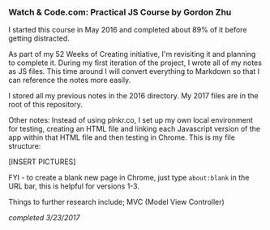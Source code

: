 ### Watch & Code.com: Practical JS Course by Gordon Zhu

I started this course in May 2016 and completed about 89% of it before getting distracted.

As part of my 52 Weeks of Creating initiative, I'm revisiting it and planning to complete it. During my first iteration of the project, I wrote all of my notes as JS files. This time around I will convert everything to Markdown so that I can reference the notes more easily.

I stored all my previous notes in the 2016 directory. My 2017 files are in the root of this repository.

Other notes:
Instead of using plnkr.co, I set up my own local environment for testing, creating an HTML file and linking each Javascript version of the app within that HTML file and then testing in Chrome. This is my file structure:


[INSERT PICTURES]

FYI - to create a blank new page in Chrome, just type `about:blank` in the URL bar, this is helpful for versions 1-3.

Things to further research include; MVC (Model View Controller)

_completed 3/23/2017_
